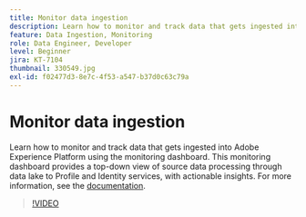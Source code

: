 ```yaml
---
title: Monitor data ingestion
description: Learn how to monitor and track data that gets ingested into Adobe Experience Platform using Monitoring Dashboard. This monitoring dashboard provides a top-down view of source data processing through data lake to Profile and Identity Services on the source, dataflow, and dataflow run levels, with actionable advisories in a timely manner.
feature: Data Ingestion, Monitoring
role: Data Engineer, Developer
level: Beginner
jira: KT-7104
thumbnail: 330549.jpg
exl-id: f02477d3-8e7c-4f53-a547-b37d0c63c79a
---
```

# Monitor data ingestion

Learn how to monitor and track data that gets ingested into Adobe Experience Platform using the monitoring dashboard. This monitoring dashboard provides a top-down view of source data processing through data lake to Profile and Identity services, with actionable insights. For more information, see the [documentation](https://experienceleague.adobe.com/docs/experience-platform/dataflows/ui/monitor-sources.html).

>[!VIDEO](https://video.tv.adobe.com/v/331776?learn=on)
